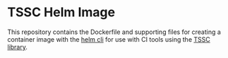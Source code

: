 # TSSC Helm Image

This repository contains the Dockerfile and supporting files for creating a container image
with the [helm cli](https://helm.sh) for use with CI tools using the
[TSSC library](https://github.com/rhtconsulting/tssc-python-package).

